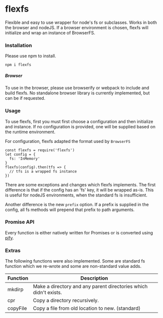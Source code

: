 # flexfs

Flexible and easy to use wrapper for node's fs or subclasses. Works in both the browser and nodeJS. If a browser environment is chosen, flexfs will initialize and wrap an instance of BrowserFS.

### Installation

Please use npm to install.

`npm i flexfs`

##### Browser

To use in the browser, please use browserify or webpack to include and build flexfs. No standalone browser library is currently implemented, but can be if requested.

### Usage

To use flexfs, first you must first choose a configuration and then initialize and instance. If no configuration is provided, one will be supplied based on the runtime environment.

For configuration, flexfs adapted the format used by `BrowserFS`

```
const flexfs = require('flexfs')
let config = {
  fs: 'InMemory'
}
flexfs(config).then(tfs => {
  // tfs is a wrapped fs instance
})
```

There are some exceptions and changes which flexfs implements. The first difference is that if the config has an 'fs' key, it will be wrapped as-is. This is useful for nodeJS environments, when the standard fs is insufficient.

Another difference is the new `prefix` option. If a prefix is supplied in the config, all fs methods will prepend that prefix to path arguments.

### Promise API

Every function is either natively written for Promises or is converted using [pify](https://github.com/sindresorhus/pify).

### Extras

The following functions were also implemented. Some are standard fs function which we re-wrote and some are non-standard value adds.

| Function | Description |
|----------|-------------|
| mkdirp   | Make a directory and any parent directories which didn't exists. |
| cpr | Copy a directory recursively. |
| copyFile | Copy a file from old location to new. (standard) |
